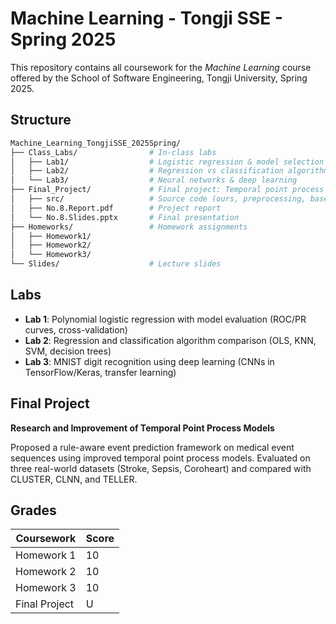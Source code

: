 # Machine Learning - Tongji SSE - Spring 2025

This repository contains all coursework for the *Machine Learning* course offered by the School of Software Engineering, Tongji University, Spring 2025.

## Structure

```bash
Machine_Learning_TongjiSSE_2025Spring/
├── Class_Labs/                # In-class labs
│   ├── Lab1/                  # Logistic regression & model selection
│   ├── Lab2/                  # Regression vs classification algorithms
│   └── Lab3/                  # Neural networks & deep learning
├── Final_Project/             # Final project: Temporal point process modeling
│   ├── src/                   # Source code (ours, preprocessing, baselines)
│   ├── No.8.Report.pdf        # Project report
│   └── No.8.Slides.pptx       # Final presentation
├── Homeworks/                 # Homework assignments
│   ├── Homework1/             
│   ├── Homework2/             
│   └── Homework3/             
└── Slides/                    # Lecture slides
```

## Labs

- **Lab 1**: Polynomial logistic regression with model evaluation (ROC/PR curves, cross-validation)
- **Lab 2**: Regression and classification algorithm comparison (OLS, KNN, SVM, decision trees)
- **Lab 3**: MNIST digit recognition using deep learning (CNNs in TensorFlow/Keras, transfer learning)

## Final Project

**Research and Improvement of Temporal Point Process Models**

Proposed a rule-aware event prediction framework on medical event sequences using improved temporal point process models. Evaluated on three real-world datasets (Stroke, Sepsis, Coroheart) and compared with CLUSTER, CLNN, and TELLER.

## Grades

| Coursework    | Score |
| ------------- | ----- |
| Homework 1    | 10    |
| Homework 2    | 10    |
| Homework 3    | 10    |
| Final Project | U     |